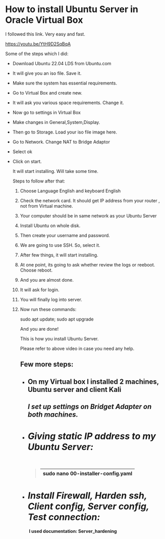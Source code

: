 # How to install Ubuntu Server in Oracle Virtual Box

I followed this link. Very easy and fast.

https://youtu.be/YtH9D2SqBqA

Some of the steps which I did:

- Download Ubuntu 22.04 LDS from Ubuntu.com

- It will give you  an iso file. Save it.

- Make sure the system has essential requirements.

- Go to Virtual Box and create new.

- It will ask you various space requirements. Change it.

- Now go to settings in Virtual Box

- Make changes in General,System,Display.

- Then go to Storage. Load your iso file image here.

- Go to Network. Change NAT to Bridge Adaptor

- Select ok

- Click on start.

  It will start installing. Will take some time.

  Steps to follow after that:

  1. Choose Language English and keyboard English

  2. Check the network card. It should get IP address from your router , not from Virtual machine.

  3. Your computer should be in same network as your Ubuntu Server

  4.  Install  Ubuntu on whole disk.

  5. Then create your username and password.

  6. We are going to use SSH. So, select it.

  7. After few things, it will start installing.

  8. At one point, its going to ask whether review the logs or reeboot. Choose reboot.

  9. And you are almost done.

  10. It will ask for login.

  11. You will finally log into server.

  12. Now run these commands:

      sudo apt update; sudo apt upgrade

      

      And you are done!

      This is how you install Ubuntu Server.

      Please refer to above video in case you need any help.

      

      ## Few more steps:

      
      
      - ## On my Virtual box I installed 2 machines, Ubuntu server and client Kali
      
        ## *I set up settings on Bridget Adapter on both machines.*
      
      
      
      - # *Giving static IP address to my Ubuntu Server:*
      
        ​     
      
        >   
        >
        > | sudo nano 00-installer-config.yaml |
        > | ---------------------------------- |
      
      - # *Install Firewall, Harden ssh, Client config, Server config, Test connection:*
      
        ​    **I used documentation: Server_hardening**
  
  
  
  

